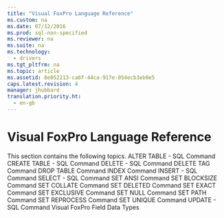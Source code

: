 ```yaml
---
title: "Visual FoxPro Language Reference"
ms.custom: na
ms.date: 07/12/2016
ms.prod: sql-non-specified
ms.reviewer: na
ms.suite: na
ms.technology: 
  - drivers
ms.tgt_pltfrm: na
ms.topic: article
ms.assetid: 8e052213-ca6f-44ca-917e-054ecb3eb0e5
caps.latest.revision: 4
manager: jhubbard
translation.priority.ht: 
  - en-gb
---
```

# Visual FoxPro Language Reference
<?xml version="1.0" encoding="utf-8"?>
<developerOrientationDocument xmlns="http://ddue.schemas.microsoft.com/authoring/2003/5" xmlns:xlink="http://www.w3.org/1999/xlink" xmlns:xsi="http://www.w3.org/2001/XMLSchema-instance" xsi:schemaLocation="http://ddue.schemas.microsoft.com/authoring/2003/5 http://dduestorage.blob.core.windows.net/ddueschema/developer.xsd">
  <introduction>
    <para>This section contains the following topics.

</para>
    <list class="bullet">
      <listItem>
        <para>
          <legacyLink xlink:href="3a01a291-f4d9-43bc-a725-5a95546ff364">ALTER TABLE - SQL Command</legacyLink>
        </para>
      </listItem>
      <listItem>
        <para>
          <legacyLink xlink:href="be2143ba-fc16-42c9-84f7-8985cd924860">CREATE TABLE - SQL Command</legacyLink>
        </para>
      </listItem>
      <listItem>
        <para>
          <legacyLink xlink:href="0d5bd477-626f-4f22-a05a-f531d9f8c5e7">DELETE - SQL Command</legacyLink>
        </para>
      </listItem>
      <listItem>
        <para>
          <legacyLink xlink:href="4f4e1362-a5f3-4b15-8a3c-d4e96605f221">DELETE TAG Command</legacyLink>
        </para>
      </listItem>
      <listItem>
        <para>
          <legacyLink xlink:href="bc50459b-8861-4889-84a9-129ae9065aa8">DROP TABLE Command</legacyLink>
        </para>
      </listItem>
      <listItem>
        <para>
          <legacyLink xlink:href="694e8cf5-2f69-4001-9c1e-b735a4da3aff">INDEX Command</legacyLink>
        </para>
      </listItem>
      <listItem>
        <para>
          <legacyLink xlink:href="9b648198-349f-46f6-b869-13d129945971">INSERT - SQL Command</legacyLink>
        </para>
      </listItem>
      <listItem>
        <para>
          <legacyLink xlink:href="2149c3ca-3a71-446d-8d53-3d056e2f301a">SELECT - SQL Command</legacyLink>
        </para>
      </listItem>
      <listItem>
        <para>
          <legacyLink xlink:href="cf9a01b2-14bf-458c-a73c-2a58ddef32d8">SET ANSI Command</legacyLink>
        </para>
      </listItem>
      <listItem>
        <para>
          <legacyLink xlink:href="0c11580f-37f5-4a8e-99be-9fb9c44bb433">SET BLOCKSIZE Command</legacyLink>
        </para>
      </listItem>
      <listItem>
        <para>
          <legacyLink xlink:href="00efbcd4-fea8-4061-86a5-82de413cb753">SET COLLATE Command</legacyLink>
        </para>
      </listItem>
      <listItem>
        <para>
          <legacyLink xlink:href="6b5e0086-156d-471d-8e7f-6c5fa9686cd5">SET DELETED Command</legacyLink>
        </para>
      </listItem>
      <listItem>
        <para>
          <legacyLink xlink:href="9533d3e0-e7c1-49de-a3a3-0cc4373a91cb">SET EXACT Command</legacyLink>
        </para>
      </listItem>
      <listItem>
        <para>
          <legacyLink xlink:href="d4fe12c5-7e8b-4d20-9ea4-2bcaffb271f2">SET EXCLUSIVE Command</legacyLink>
        </para>
      </listItem>
      <listItem>
        <para>
          <legacyLink xlink:href="410c5a6e-e957-4ecc-9e2d-e591cbc0bc4f">SET NULL Command</legacyLink>
        </para>
      </listItem>
      <listItem>
        <para>
          <legacyLink xlink:href="db488d1e-0963-4f45-8c76-a23b9bde9e9d">SET PATH Command</legacyLink>
        </para>
      </listItem>
      <listItem>
        <para>
          <legacyLink xlink:href="b0708757-b1d7-42f3-8988-787f2a806b8b">SET REPROCESS Command</legacyLink>
        </para>
      </listItem>
      <listItem>
        <para>
          <legacyLink xlink:href="1f69e31e-4599-47cc-ac89-b86fba8703c5">SET UNIQUE Command</legacyLink>
        </para>
      </listItem>
      <listItem>
        <para>
          <legacyLink xlink:href="ff1e0331-c060-4304-b280-039725b45f63">UPDATE - SQL Command</legacyLink>
        </para>
      </listItem>
      <listItem>
        <para>
          <legacyLink xlink:href="50b733dc-679a-4b10-bc5d-98bb474dead2">Visual FoxPro Field Data Types</legacyLink>
        </para>
      </listItem>
    </list>
  </introduction>
  <relatedTopics />
</developerOrientationDocument>